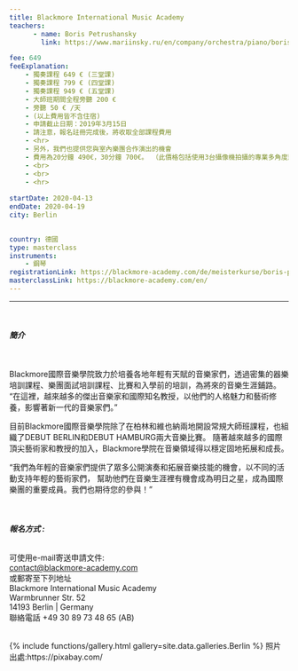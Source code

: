 ```yaml
---
title: Blackmore International Music Academy
teachers:
      - name: Boris Petrushansky
        link: https://www.mariinsky.ru/en/company/orchestra/piano/boris_petrushansky

fee: 649
feeExplanation: 
    - 獨奏課程 649 € (三堂課)
    - 獨奏課程 799 € (四堂課)
    - 獨奏課程 949 € (五堂課)
    - 大師班期間全程旁聽 200 € 
    - 旁聽 50 € /天   
    - (以上費用皆不含住宿)
    - 申請截止日期：2019年3月15日
    - 請注意，報名註冊完成後，將收取全部課程費用
    - <hr>
    - 另外，我們也提供您與室內樂團合作演出的機會
    - 費用為20分鐘 490€，30分鐘 700€。 （此價格包括使用3台攝像機拍攝的專業多角度影像)
    - <br>
    - <br>
    - <hr>
    
startDate: 2020-04-13
endDate: 2020-04-19
city: Berlin 
      

country: 德國
type: masterclass
instruments:
    - 鋼琴
registrationLink: https://blackmore-academy.com/de/meisterkurse/boris-petrushansky
masterclassLink: https://blackmore-academy.com/en/
---
```

<hr/>
<br>




###### __簡介__<br>  
<br>
Blackmore國際音樂學院致力於培養各地年輕有天賦的音樂家們，透過密集的器樂培訓課程、樂團面試培訓課程、比賽和入學前的培訓，為將來的音樂生涯鋪路。
“在這裡，越來越多的傑出音樂家和國際知名教授，以他們的人格魅力和藝術修養，影響著新一代的音樂家們。”<br>

目前Blackmore國際音樂學院除了在柏林和維也納兩地開設常規大師班課程，也組織了DEBUT BERLIN和DEBUT HAMBURG兩大音樂比賽。
隨著越來越多的國際頂尖藝術家和教授的加入，Blackmore學院在音樂領域得以穩定固地拓展和成長。

“我們為年輕的音樂家們提供了眾多公開演奏和拓展音樂技能的機會，以不同的活動支持年輕的藝術家們，
幫助他們在音樂生涯裡有機會成為明日之星，成為國際樂團的重要成員。我們也期待您的參與！”

<br>

###### __報名方式 :__<br>  
可使用e-mail寄送申請文件:<br>
contact@blackmore-academy.com<br>
或郵寄至下列地址<br>
Blackmore International Music Academy<br>
Warmbrunner Str. 52<br>
14193 Berlin | Germany <br>
聯絡電話 +49 30 89 73 48 65 (AB)<br>

<br>
{% include functions/gallery.html gallery=site.data.galleries.Berlin %}
照片出處:https://pixabay.com/
